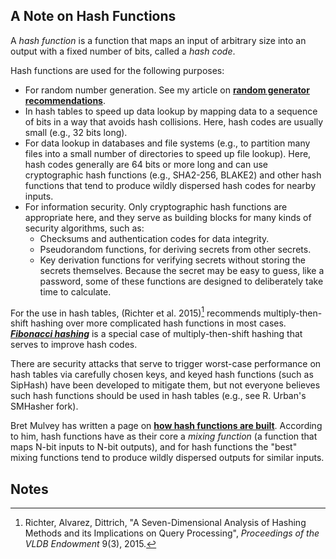 <a id=A_Note_on_Hash_Functions></a>
## A Note on Hash Functions

A _hash function_ is a function that maps an input of arbitrary size into an output with a fixed number of bits, called a _hash code_.

Hash functions are used for the following purposes:

- For random number generation. See my article on [**random generator recommendations**](https://peteroupc.github.io/random.html#Hash_Functions).
- In hash tables to speed up data lookup by mapping data to a sequence of bits in a way that avoids hash collisions.  Here, hash codes are usually small (e.g., 32 bits long).
- For data lookup in databases and file systems (e.g., to partition many files into a small number of directories to speed up file lookup).  Here, hash codes generally are 64 bits or more long and can use cryptographic hash functions (e.g., SHA2-256, BLAKE2) and other hash functions that tend to produce wildly dispersed hash codes for nearby inputs.
- For information security.  Only cryptographic hash functions are appropriate here, and they serve as building blocks for many kinds of security algorithms, such as:
    - Checksums and authentication codes for data integrity.
    - Pseudorandom functions, for deriving secrets from other secrets.
    - Key derivation functions for verifying secrets without storing the secrets themselves.  Because the secret may be easy to guess, like a password, some of these functions are designed to deliberately take time to calculate.

For the use in hash tables, (Richter et al. 2015\)[^1] recommends multiply-then-shift hashing over more complicated hash functions in most cases. [**_Fibonacci hashing_**](https://probablydance.com/2018/06/16/fibonacci-hashing-the-optimization-that-the-world-forgot-or-a-better-alternative-to-integer-modulo/) is a special case of multiply-then-shift hashing that serves to improve hash codes.

There are security attacks that serve to trigger worst-case performance on hash tables via carefully chosen keys, and keyed hash functions (such as SipHash) have been developed to mitigate them, but not everyone believes such hash functions should be used in hash tables (e.g., see R. Urban's SMHasher fork).

Bret Mulvey has written a page on [**how hash functions are built**](https://papa.bretmulvey.com/post/124027987928).  According to him, hash functions have as their core a _mixing function_ (a function that maps N-bit inputs to N-bit outputs), and for hash functions the "best" mixing functions tend to produce wildly dispersed outputs for similar inputs.

<a id=Notes></a>
## Notes

[^1]: Richter, Alvarez, Dittrich, "A Seven-Dimensional Analysis of Hashing Methods and its Implications on Query Processing", _Proceedings of the VLDB Endowment_ 9(3), 2015.
